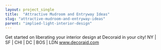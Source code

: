 ```yaml
---
layout: project_single
title:  "Attractive Mudroom and Entryway Ideas"
slug: "attractive-mudroom-and-entryway-ideas"
parent: "implied-light-interior-design"
---
```

Get started on liberating your interior design at Decoraid in your city! NY | SF | CHI | DC | BOS | LDN www.decoraid.com